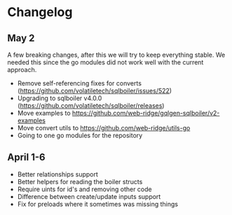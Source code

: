 # Changelog

## May 2

A few breaking changes, after this we will try to keep everything stable.
We needed this since the go modules did not work well with the current approach.

- Remove self-referencing fixes for converts (https://github.com/volatiletech/sqlboiler/issues/522)
- Upgrading to sqlboiler v4.0.0 (https://github.com/volatiletech/sqlboiler/releases)
- Move examples to https://github.com/web-ridge/gqlgen-sqlboiler/v2-examples
- Move convert utils to https://github.com/web-ridge/utils-go
- Going to one go modules for the repository

## April 1-6

- Better relationships support
- Better helpers for reading the boiler structs
- Require uints for id's and removing other code
- Difference between create/update inputs support
- Fix for preloads where it sometimes was missing things

